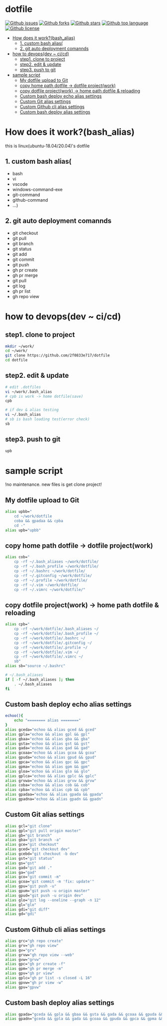 # dotfile

<!-- # Badges -->

[![Github issues](https://img.shields.io/github/issues/2f0833e717/dotfile)](https://github.com/2f0833e717/dotfile/issues)
[![Github forks](https://img.shields.io/github/forks/2f0833e717/dotfile)](https://github.com/2f0833e717/dotfile/network/members)
[![Github stars](https://img.shields.io/github/stars/2f0833e717/dotfile)](https://github.com/2f0833e717/dotfile/stargazers)
[![Github top language](https://img.shields.io/github/languages/top/2f0833e717/dotfile)](https://github.com/2f0833e717/dotfile/)
[![Github license](https://img.shields.io/github/license/2f0833e717/dotfile)](https://github.com/2f0833e717/dotfile/)

<!-- START doctoc generated TOC please keep comment here to allow auto update -->
<!-- DON'T EDIT THIS SECTION, INSTEAD RE-RUN doctoc TO UPDATE -->

- [How does it work?(bash_alias)](#how-does-it-workbash_alias)
  - [1. custom bash alias(](#1-custom-bash-alias)
  - [2. git auto deployment comannds](#2-git-auto-deployment-comannds)
- [how to devops(dev ~ ci/cd)](#how-to-devopsdev--cicd)
  - [step1. clone to project](#step1-clone-to-project)
  - [step2. edit & update](#step2-edit--update)
  - [step3. push to git](#step3-push-to-git)
- [sample script](#sample-script)
  - [My dotfile upload to Git](#my-dotfile-upload-to-git)
  - [copy home path dotfile -> dotfile project(work)](#copy-home-path-dotfile---dotfile-projectwork)
  - [copy dotfile project(work) -> home path dotfile & reloading](#copy-dotfile-projectwork---home-path-dotfile--reloading)
  - [Custom bash deploy echo alias settings](#custom-bash-deploy-echo-alias-settings)
  - [Custom Git alias settings](#custom-git-alias-settings)
  - [Custom Github cli alias settings](#custom-github-cli-alias-settings)
  - [Custom bash deploy alias settings](#custom-bash-deploy-alias-settings)

<!-- END doctoc generated TOC please keep comment here to allow auto update -->

# How does it work?(bash_alias)
this is linux(ubuntu-18.04/20.04)'s dotfile

## 1. custom bash alias(
* bash
* vi
* vscode
* windows-command-exe
* git-command
* github-command
* ...)

## 2. git auto deployment comannds
* git checkout
* git pull
* git branch
* git status
* git add
* git commit
* git push
* gh pr create
* gh pr merge
* git pull
* git log
* gh pr list
* gh repo view

# how to devops(dev ~ ci/cd)

## step1. clone to project
```bash
mkdir ~/work/
cd ~/work/
git clone https://github.com/2f0833e717/dotfile
cd dotfile
```

## step2. edit & update
```bash
# edit .dotfiles
vi ~/work/.bash_alias
# cpb is work -> home dotfile(save)
cpb

# if dev & alias testing
vi ~/.bash_alias
# sb is bash loading test(error check)
sb
```

## step3. push to git
```bash
upb
```


# sample script
!no maintenance. new files is get clone project!

## My dotfile upload to Git
```bash
alias upbb="
	cd ~/work/dotfile
	coba && gpadaa && cpba
	cd -"
alias upb="upbb"
```

## copy home path dotfile -> dotfile project(work)
```bash
alias cob="
	cp -rf ~/.bash_aliases ~/work/dotfile/
	cp -rf ~/.bash_profile ~/work/dotfile/
	cp -rf ~/.bashrc ~/work/dotfile/
	cp -rf ~/.gitconfig ~/work/dotfile/
	cp -rf ~/.profile ~/work/dotfile/
	cp -rf ~/.vim ~/work/dotfile/
	cp -rf ~/.vimrc ~/work/dotfile/"
```

## copy dotfile project(work) -> home path dotfile & reloading
```bash
alias cpb="
	cp -rf ~/work/dotfile/.bash_aliases ~/
	cp -rf ~/work/dotfile/.bash_profile ~/
	cp -rf ~/work/dotfile/.bashrc ~/
	cp -rf ~/work/dotfile/.gitconfig ~/
	cp -rf ~/work/dotfile/.profile ~/
	cp -rf ~/work/dotfile/.vim ~/
	cp -rf ~/work/dotfile/.vimrc ~/
	sb"
alias sb="source ~/.bashrc"
```

```bash
# ~/.bash_aliases
if [ -f ~/.bash_aliases ]; then
    . ~/.bash_aliases
fi
```

## Custom bash deploy echo alias settings
```bash
echoo(){
	echo "======== alias ========"
}
alias gceda="echoo && alias gced && gced"
alias gpla="echoo && alias gpl && gpl"
alias gbaa="echoo && alias gba && gba"
alias gsta="echoo && alias gst && gst"
alias gada="echoo && alias gad && gad"
alias gcoaa="echoo && alias gcoa && gcoa"
alias gpuda="echoo && alias gpud && gpud"
alias gpca="echoo && alias gpc && gpc"
alias gpma="echoo && alias gpm && gpm"
alias gloa="echoo && alias glo && glo"
alias gplca="echoo && alias gplc && gplc"
alias grvwa="echoo && alias grvw && grvw"
alias coba="echoo && alias cob && cob"
alias cpba="echoo && alias cpb && cpb"
alias gpadaa="echoo && alias gpada && gpada"
alias gpadna="echoo && alias gpadn && gpadn"
```

## Custom Git alias settings
```bash
alias gcl="git clone"
alias gpl="git pull origin master"
alias gb="git branch"
alias gba="git branch -a"
alias gce="git checkout"
alias gced="git checkout dev"
alias gcebd="git checkout -b dev"
alias gst="git status"
alias gs="gst"
alias gad="git add ."
alias ga="gad"
alias gco="git commit -m"
alias gcoa="git commit -m 'fix: update'"
alias gpu="git push -u"
alias gpum="git push -u origin master"
alias gpud="git push -u origin dev"
alias glo="git log --oneline --graph -n 12"
alias gl="glo"
alias gdi="git diff"
alias gd="gdi"
```

## Custom Github cli alias settings
```bash
alias grc="gh repo create"
alias grv="gh repo view"
alias gv="grv"
alias grvw="gh repo view --web"
alias gvw="grvw"
alias gpc="gh pr create -f"
alias gpm="gh pr merge -m"
alias gpv="gh pr view"
alias gplc="gh pr list -s closed -L 16"
alias gpvw="gh pr view -w"
alias gpv="gpvw"
```

## Custom bash deploy alias settings
```bash
alias gpada="gceda && gpla && gbaa && gsta && gada && gcoaa && gpuda && gpca && gpma && gpla && gloa && gplca && grvwa"
alias gpadn="gceda && gpla && gada && gcoaa && gpuda && gpca && gpma && gpla"
```



